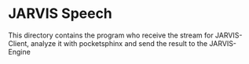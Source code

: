 JARVIS Speech
======
This directory contains the program who receive the stream for JARVIS-Client, analyze it with pocketsphinx and
send the result to the JARVIS-Engine